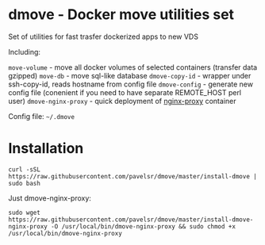 # dmove - Docker move utilities set

Set of utilities for fast trasfer dockerized apps to new VDS

Including:

`move-volume` - move all docker volumes of selected containers (transfer data gzipped)
`move-db` - move sql-like database
`dmove-copy-id` - wrapper under ssh-copy-id, reads hostname from config file
`dmove-config` - generate new config file (conenient if you need to have separate REMOTE_HOST perl user)
`dmove-nginx-proxy` - quick deployment of [nginx-proxy](https://github.com/jwilder/nginx-proxy) container

Config file: `~/.dmove`

# Installation

```
curl -sSL https://raw.githubusercontent.com/pavelsr/dmove/master/install-dmove | sudo bash
```

Just dmove-nginx-proxy:

```
sudo wget https://raw.githubusercontent.com/pavelsr/dmove/master/install-dmove-nginx-proxy -O /usr/local/bin/dmove-nginx-proxy && sudo chmod +x /usr/local/bin/dmove-nginx-proxy
```
